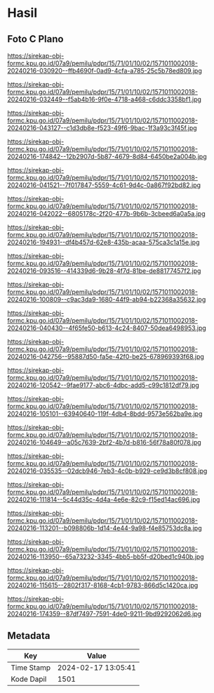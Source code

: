 # Hasil

## Foto C Plano

https://sirekap-obj-formc.kpu.go.id/07a9/pemilu/pdpr/15/71/01/10/02/1571011002018-20240216-030920--ffb4690f-0ad9-4cfa-a785-25c5b78ed809.jpg

https://sirekap-obj-formc.kpu.go.id/07a9/pemilu/pdpr/15/71/01/10/02/1571011002018-20240216-032449--f5ab4b16-9f0e-4718-a468-c6ddc3358bf1.jpg

https://sirekap-obj-formc.kpu.go.id/07a9/pemilu/pdpr/15/71/01/10/02/1571011002018-20240216-043127--c1d3db8e-f523-49f6-9bac-1f3a93c3f45f.jpg

https://sirekap-obj-formc.kpu.go.id/07a9/pemilu/pdpr/15/71/01/10/02/1571011002018-20240216-174842--12b2907d-5b87-4679-8d84-6450be2a004b.jpg

https://sirekap-obj-formc.kpu.go.id/07a9/pemilu/pdpr/15/71/01/10/02/1571011002018-20240216-041521--7f017847-5559-4c61-9d4c-0a867f92bd82.jpg

https://sirekap-obj-formc.kpu.go.id/07a9/pemilu/pdpr/15/71/01/10/02/1571011002018-20240216-042022--6805178c-2f20-477b-9b6b-3cbeed6a0a5a.jpg

https://sirekap-obj-formc.kpu.go.id/07a9/pemilu/pdpr/15/71/01/10/02/1571011002018-20240216-194931--df4b457d-62e8-435b-acaa-575ca3c1a15e.jpg

https://sirekap-obj-formc.kpu.go.id/07a9/pemilu/pdpr/15/71/01/10/02/1571011002018-20240216-093516--414339d6-9b28-4f7d-81be-de88177457f2.jpg

https://sirekap-obj-formc.kpu.go.id/07a9/pemilu/pdpr/15/71/01/10/02/1571011002018-20240216-100809--c9ac3da9-1680-44f9-ab94-b22368a35632.jpg

https://sirekap-obj-formc.kpu.go.id/07a9/pemilu/pdpr/15/71/01/10/02/1571011002018-20240216-040430--4f65fe50-b613-4c24-8407-50dea6498953.jpg

https://sirekap-obj-formc.kpu.go.id/07a9/pemilu/pdpr/15/71/01/10/02/1571011002018-20240216-042756--95887d50-fa5e-42f0-be25-678969393f68.jpg

https://sirekap-obj-formc.kpu.go.id/07a9/pemilu/pdpr/15/71/01/10/02/1571011002018-20240216-120542--9fae9177-abc6-4dbc-add5-c99c1812df79.jpg

https://sirekap-obj-formc.kpu.go.id/07a9/pemilu/pdpr/15/71/01/10/02/1571011002018-20240216-105101--63940640-119f-4db4-8bdd-9573e562ba9e.jpg

https://sirekap-obj-formc.kpu.go.id/07a9/pemilu/pdpr/15/71/01/10/02/1571011002018-20240216-104649--a05c7639-2bf2-4b7d-b816-56f78a80f078.jpg

https://sirekap-obj-formc.kpu.go.id/07a9/pemilu/pdpr/15/71/01/10/02/1571011002018-20240216-035535--02dcb946-7eb3-4c0b-b929-ce9d3b8cf808.jpg

https://sirekap-obj-formc.kpu.go.id/07a9/pemilu/pdpr/15/71/01/10/02/1571011002018-20240216-111814--5c44d35c-4d4a-4e6e-82c9-f15ed14ac696.jpg

https://sirekap-obj-formc.kpu.go.id/07a9/pemilu/pdpr/15/71/01/10/02/1571011002018-20240216-113201--b098806b-1d14-4e44-9a98-f4e85753dc8a.jpg

https://sirekap-obj-formc.kpu.go.id/07a9/pemilu/pdpr/15/71/01/10/02/1571011002018-20240216-113950--65a73232-3345-4bb5-bb5f-d20bed1c940b.jpg

https://sirekap-obj-formc.kpu.go.id/07a9/pemilu/pdpr/15/71/01/10/02/1571011002018-20240216-115615--2802f317-8168-4cb1-9783-866d5c1420ca.jpg

https://sirekap-obj-formc.kpu.go.id/07a9/pemilu/pdpr/15/71/01/10/02/1571011002018-20240216-174359--87df7497-7591-4de0-9211-9bd9292062d6.jpg


## Metadata

| Key        | Value               |
| ---------- | ------------------- |
| Time Stamp | 2024-02-17 13:05:41 |
| Kode Dapil | 1501                |



